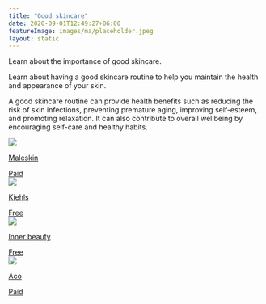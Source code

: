 ```yaml
---
title: "Good skincare"
date: 2020-09-01T12:49:27+06:00
featureImage: images/ma/placeholder.jpeg
layout: static
---
```


Learn about the importance of good skincare.

Learn about having a good skincare routine to help you maintain the health and appearance of your skin.

A good skincare routine can provide health benefits such as reducing the risk of skin infections, preventing premature aging, improving self-esteem, and promoting relaxation. It can also contribute to overall wellbeing by encouraging self-care and healthy habits.

<a class="ma-link" href="https://www.maleskin.co.uk/skin-care-for-men/skin-care-kits-for-men"><div class="ma-card ma-card-Health"><div class="ma-icon"><img src ="/images/icon-pound.png"/></div><div class="ma-name"><p>Maleskin</p></div><div class="ma-paid-text"><span>Paid</span></div></div></a><a class="ma-link" href="https://www.kiehls.com/skincare-advice/skincare-for-men.html"><div class="ma-card ma-card-Health"><div class="ma-icon"><img src ="/images/icon-check.png"/></div><div class="ma-name"><p>Kiehls</p></div><div class="ma-paid-text"><span>Free</span></div></div></a><a class="ma-link" href="https://www.innerbeautychallenge.com/mens-skincare-why-is-it-important/"><div class="ma-card ma-card-Health"><div class="ma-icon"><img src ="/images/icon-check.png"/></div><div class="ma-name"><p>Inner beauty</p></div><div class="ma-paid-text"><span>Free</span></div></div></a><a class="ma-link" href="https://www.awin1.com/cread.php?awinmid=47631&awinaffid=1198638&ued=https%3A%2F%2Facoskincare.co.uk%2F"><div class="ma-card ma-card-Health"><div class="ma-icon"><img src ="/images/icon-pound.png"/></div><div class="ma-name"><p>Aco</p></div><div class="ma-paid-text"><span>Paid</span></div></div></a>  

<br/><br/>






